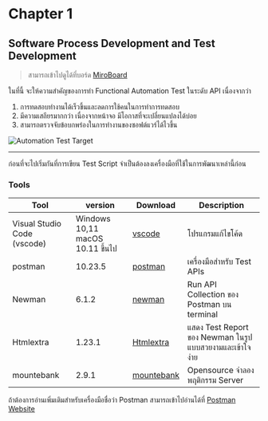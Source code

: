 # Chapter 1
## Software Process Development and Test Development

> สามารถเข้าไปดูได้ที่บอร์ด [MiroBoard](https://miro.com/app/board/uXjVKZPHSL4=/)

ในที่นี้ จะให้ความสำคัญของการทำ Functional Automation Test ในระดับ API เนื่องจากว่า
1. การทดสอบทำงานได้เร็วขึ้นและลดการใช้คนในการทำการทดสอบ
2. มีความเสถียรมากกว่า เนื่องจากหน้าจอ มีโอกาสที่จะเปลี่ยนแปลงได้บ่อย
3. สามารถตรวจจับข้อบกพร่องในการทำงานของซอฟต์แวร์ได้ไวขึ้น

![Automation Test Target](/images/automation-tests-target.png)



---
ก่อนที่จะไปเริ่มกันที่การเขียน Test Script จำเป็นต้องลงเครื่องมือที่ใช้ในการพัฒนาเหล่านี้ก่อน

###  Tools
| Tool         |            version             |  Download    |  Description   |
|---------------|--------------------------------|--------------|--------------|
| Visual Studio Code (vscode)    |   Windows 10,11 macOS 10.11 ขึ้นไป |  [vscode](https://code.visualstudio.com)      |       โปรแกรมแก้ไขโค้ด       |
| postman             |           10.23.5              |        [postman](https://www.postman.com/downloads/postman-agent/)      |       เครื่องมือสำหรับ Test APIs       |
| Newman        |               6.1.2                |      [newman](https://www.npmjs.com/package/newman)        |       Run API Collection ของ Postman บน terminal       |
| Htmlextra         |               1.23.1               |       [Htmlextra](https://www.npmjs.com/package/newman-reporter-htmlextra)        |       แสดง Test Report ของ Newman ในรูปแบบสวยงามและเข้าใจง่าย        |
| mountebank         |               2.9.1              |       [mountebank](http://www.mbtest.org/docs/gettingStarted)        |       Opensource จำลอง พฤติกรรม Server        |

ถ้าต้องการอ่านเพิ่มเติมสำหรับเครื่องมือชื่อว่า Postman สามารถเข้าไปอ่านได้ที่ [Postman Website](https://www.postman.com/product/what-is-postman/)
